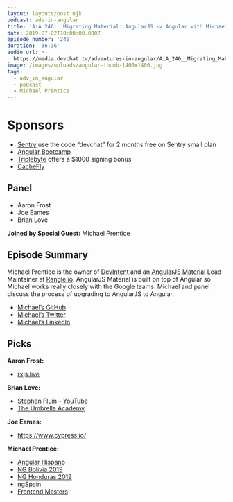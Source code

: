 ```yaml
---
layout: layouts/post.njk
podcast: adv-in-angular
title: 'AiA 246:  Migrating Material: AngularJS -> Angular with Michael Prentice'
date: 2019-07-02T10:00:00.000Z
episode_number: '246'
duration: '56:36'
audio_url: >-
  https://media.devchat.tv/adventures-in-angular/AiA_246__Migrating_Material_AngularJS_-_Angular_with_Michael_Prentice.mp3
image: /images/uploads/angular-thumb-1400x1400.jpg
tags:
  - adv_in_angular
  - podcast
  - Michael Prentice
---
```

# Sponsors

* [Sentry](https://sentry.io/welcome) use the code “devchat” for 2 months free on Sentry small plan
* [Angular Bootcamp](https://angularbootcamp.com/)
* [Triplebyte](triplebyte.com/angular) offers a $1000 signing bonus
* [CacheFly](https://www.cachefly.com)

## Panel

* Aaron Frost
* Joe Eames
* Brian Love

**Joined by Special Guest:** Michael Prentice

## Episode Summary

Michael Prentice is the owner of [DevIntent ](https://www.devintent.com/)and an [AngularJS Material](https://material.angularjs.org/) Lead Maintainer at [Rangle.io](https://rangle.io/). AngularJS Material is built on top of Angular so Michael works really closely with the Google teams. Michael and panel discuss the process of upgrading to AngularJS to Angular. 

* [Michael’s GitHub](https://github.com/Splaktar)
* [Michael’s Twitter](https://twitter.com/splaktar?lang=en)
* [Michael’s LinkedIn](https://www.linkedin.com/in/michaellprentice)

## Picks

**Aaron Frost:**

* [rxjs.live](https://www.rxjs.live/)

**Brian Love:**

* [Stephen Fluin - YouTube](https://www.youtube.com/channel/UCI9syw9doBbaQzZ3b4WT6rA)
* [The Umbrella Academy](https://en.wikipedia.org/wiki/The_Umbrella_Academy_(TV_series))

**Joe Eames:**

* <https://www.cypress.io/>

**Michael Prentice:**

* [Angular Hispano](https://angular.lat/)
* [NG Bolivia 2019](https://ng-bolivia.org/)
* [NG Honduras 2019](https://ng-honduras.org/)
* [ngSpain](https://ngspain.com/)
* [Frontend Masters](https://frontendmasters.com/)
